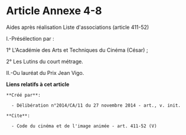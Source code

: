 # Article Annexe 4-8

Aides après réalisation Liste d'associations (article 411-52) 

I.-Présélection par : 

1° L'Académie des Arts et Techniques du Cinéma (César) ; 

2° Les Lutins du court métrage. 

II.-Ou lauréat du Prix Jean Vigo.

**Liens relatifs à cet article**

	**Créé par**:

	  - Délibération n°2014/CA/11 du 27 novembre 2014 - art., v. init.

	**Cite**:

	  - Code du cinéma et de l'image animée - art. 411-52 (V)
